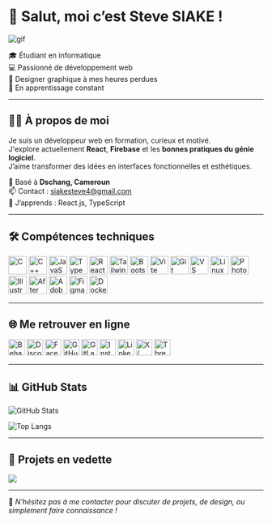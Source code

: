 # 👋 Salut, moi c’est Steve SIAKE !  
![gif](https://user-images.githubusercontent.com/18350557/176309783-0785949b-9127-417c-8b55-ab5a4333674e.gif)

🎓 Étudiant en informatique  
💻 Passionné de développement web  
🎨 Designer graphique à mes heures perdues  
🚀 En apprentissage constant  

---

## 👨‍💻 À propos de moi

Je suis un développeur web en formation, curieux et motivé.  
J'explore actuellement **React**, **Firebase** et les **bonnes pratiques du génie logiciel**.  
J’aime transformer des idées en interfaces fonctionnelles et esthétiques.

📍 Basé à **Dschang, Cameroun**  
📫 Contact : [siakesteve4@gmail.com](mailto:siakesteve4@gmail.com)  
🧠 J’apprends : React.js, TypeScript

---

## 🛠️ Compétences techniques

<p align="left">
  <a href="#"><img src="https://raw.githubusercontent.com/danielcranney/readme-generator/main/public/icons/skills/c-colored.svg" width="36" title="C" /></a>
  <a href="#"><img src="https://raw.githubusercontent.com/danielcranney/readme-generator/main/public/icons/skills/cplusplus-colored.svg" width="36" title="C++" /></a>
  <a href="#"><img src="https://raw.githubusercontent.com/danielcranney/readme-generator/main/public/icons/skills/javascript-colored.svg" width="36" title="JavaScript" /></a>
  <a href="#"><img src="https://raw.githubusercontent.com/danielcranney/readme-generator/main/public/icons/skills/typescript-colored.svg" width="36" title="TypeScript" /></a>
  <a href="#"><img src="https://raw.githubusercontent.com/danielcranney/readme-generator/main/public/icons/skills/react-colored.svg" width="36" title="React" /></a>
  <a href="#"><img src="https://raw.githubusercontent.com/danielcranney/readme-generator/main/public/icons/skills/tailwindcss-colored.svg" width="36" title="TailwindCSS" /></a>
  <a href="#"><img src="https://raw.githubusercontent.com/danielcranney/readme-generator/main/public/icons/skills/bootstrap-colored.svg" width="36" title="Bootstrap" /></a>
  <a href="#"><img src="https://raw.githubusercontent.com/danielcranney/readme-generator/main/public/icons/skills/vite-colored.svg" width="36" title="Vite" /></a>
  <a href="#"><img src="https://raw.githubusercontent.com/danielcranney/readme-generator/main/public/icons/skills/git-colored.svg" width="36" title="Git" /></a>
  <a href="#"><img src="https://raw.githubusercontent.com/danielcranney/readme-generator/main/public/icons/skills/visualstudiocode-colored.svg" width="36" title="VS Code" /></a>
  <a href="#"><img src="https://raw.githubusercontent.com/danielcranney/readme-generator/main/public/icons/skills/linux-colored.svg" width="36" title="Linux" /></a>
  <a href="#"><img src="https://raw.githubusercontent.com/danielcranney/readme-generator/main/public/icons/skills/photoshop-colored.svg" width="36" title="Photoshop" /></a>
  <a href="#"><img src="https://raw.githubusercontent.com/danielcranney/readme-generator/main/public/icons/skills/illustrator-colored.svg" width="36" title="Illustrator" /></a>
  <a href="#"><img src="https://raw.githubusercontent.com/danielcranney/readme-generator/main/public/icons/skills/aftereffects-colored.svg" width="36" title="After Effects" /></a>
  <a href="#"><img src="https://raw.githubusercontent.com/danielcranney/readme-generator/main/public/icons/skills/xd-colored.svg" width="36" title="Adobe XD" /></a>
  <a href="#"><img src="https://raw.githubusercontent.com/danielcranney/readme-generator/main/public/icons/skills/figma-colored.svg" width="36" title="Figma" /></a>
  <a href="#"><img src="https://raw.githubusercontent.com/danielcranney/readme-generator/main/public/icons/skills/docker-colored.svg" width="36" title="Docker" /></a>
</p>

---

## 🌐 Me retrouver en ligne

<p align="left">
  <a href="https://www.behance.net/stevesiake" target="_blank"><img src="https://raw.githubusercontent.com/danielcranney/readme-generator/main/public/icons/socials/behance.svg" width="32" title="Behance" /></a>
  <a href="https://discord.com/users/Styvo_siak" target="_blank"><img src="https://raw.githubusercontent.com/danielcranney/readme-generator/main/public/icons/socials/discord.svg" width="32" title="Discord" /></a>
  <a href="https://facebook.com/stevesiake" target="_blank"><img src="https://raw.githubusercontent.com/danielcranney/readme-generator/main/public/icons/socials/facebook.svg" width="32" title="Facebook" /></a>
  <a href="https://github.com/stevesiake" target="_blank"><img src="https://raw.githubusercontent.com/danielcranney/readme-generator/main/public/icons/socials/github.svg" width="32" title="GitHub" /></a>
  <a href="https://gitlab.com/stevesiake" target="_blank"><img src="https://raw.githubusercontent.com/danielcranney/readme-generator/main/public/icons/socials/gitlab.svg" width="32" title="GitLab" /></a>
  <a href="https://instagram.com/stevesiake" target="_blank"><img src="https://raw.githubusercontent.com/danielcranney/readme-generator/main/public/icons/socials/instagram.svg" width="32" title="Instagram" /></a>
  <a href="https://linkedin.com/in/stevesiake" target="_blank"><img src="https://raw.githubusercontent.com/danielcranney/readme-generator/main/public/icons/socials/linkedin.svg" width="32" title="LinkedIn" /></a>
  <a href="https://x.com/stevesiake" target="_blank"><img src="https://raw.githubusercontent.com/danielcranney/readme-generator/main/public/icons/socials/twitter.svg" width="32" title="X / Twitter" /></a>
  <a href="https://www.threads.net/@stevesiake" target="_blank"><img src="https://raw.githubusercontent.com/danielcranney/readme-generator/main/public/icons/socials/threads.svg" width="32" title="Threads" /></a>
</p>

---

## 📊 GitHub Stats

<p align="left">
  <img src="https://github-readme-stats.vercel.app/api?username=stevesiake&show_icons=true&theme=radical" alt="GitHub Stats" />
</p>

<p align="left">
  <img src="https://github-readme-stats.vercel.app/api/top-langs/?username=stevesiake&layout=compact&theme=radical" alt="Top Langs" />
</p>

---

## 📌 Projets en vedette

<a href="https://github.com/stevesiake/TUANG">
  <img align="center" src="https://github-readme-stats.vercel.app/api/pin/?username=stevesiake&repo=TUANG&theme=radical" />
</a>

---

💬 *N'hésitez pas à me contacter pour discuter de projets, de design, ou simplement faire connaissance !*

